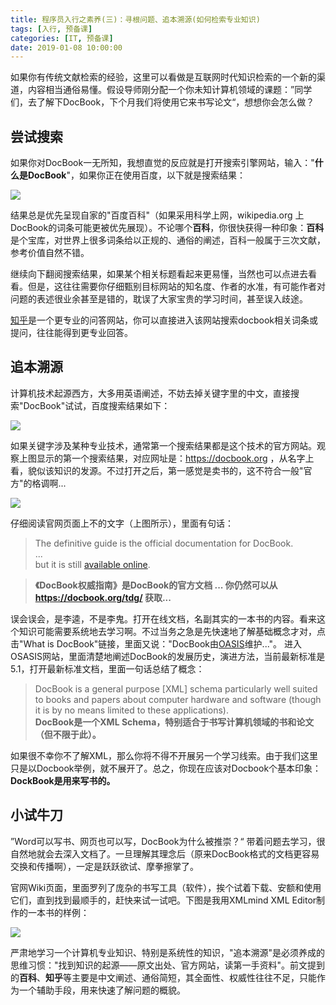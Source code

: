 ```yaml
---
title: 程序员入行之素养(三)：寻根问题、追本溯源(如何检索专业知识)
tags: [入行, 预备课]
categories: [IT, 预备课]
date: 2019-01-08 10:00:00
---
```


如果你有传统文献检索的经验，这里可以看做是互联网时代知识检索的一个新的渠道，内容相当通俗易懂。假设导师刚分配一个你未知计算机领域的课题：”同学们，去了解下DocBook，下个月我们将使用它来书写论文“，想想你会怎么做？

## 尝试搜索
如果你对DocBook一无所知，我想直觉的反应就是打开搜索引擎网站，输入："**什么是DocBook**"，如果你正在使用百度，以下就是搜索结果：

![](https://img-camp.banyuan.club/prep/what-is-docbook-search.png?x-oss-process=image/resize,w_500/sharpen,100)

结果总是优先呈现自家的"百度百科"（如果采用科学上网，wikipedia.org 上DocBook的词条可能更被优先展现）。不论哪个**百科**，你很快获得一种印象：**百科**是个宝库，对世界上很多词条给以正规的、通俗的阐述，百科一般属于三次文献，参考价值自然不错。 

继续向下翻阅搜索结果，如果某个相关标题看起来更易懂，当然也可以点进去看看。但是，这往往需要你仔细甄别目标网站的知名度、作者的水准，有可能作者对问题的表述很业余甚至是错的，耽误了大家宝贵的学习时间，甚至误入歧途。

[知乎](https://zhihu.com)是一个更专业的问答网站，你可以直接进入该网站搜索docbook相关词条或提问，往往能得到更专业回答。

## 追本溯源

计算机技术起源西方，大多用英语阐述，不妨去掉关键字里的中文，直接搜索"DocBook"试试，百度搜索结果如下：

![](https://img-camp.banyuan.club/prep/docbook-search.png?x-oss-process=image/resize,w_500/sharpen,100)

如果关键字涉及某种专业技术，通常第一个搜索结果都是这个技术的官方网站。观察上图显示的第一个搜索结果，对应网址是：https://docbook.org ，从名字上看，貌似该知识的发源。不过打开之后，第一感觉是卖书的，这不符合一般"官方"的格调啊...

![](https://img-camp.banyuan.club/prep/docbook.org.png?x-oss-process=image/resize,w_500/sharpen,100)

仔细阅读官网页面上不的文字（上图所示），里面有句话：

>The definitive guide is the official documentation for DocBook.  
>...  
>but it is still [available online](https://docbook.org/tdg/).

>**《DocBook权威指南》是DocBook的官方文档 ...  你仍然可以从 https://docbook.org/tdg/ 获取...**

误会误会，是李逵，不是李鬼。打开在线文档，名副其实的一本书的内容。看来这个知识可能需要系统地去学习啊。不过当务之急是先快速地了解基础概念才对，点击"What is DocBook"链接，里面又说："DocBook由[OASIS](http://www.oasis-open.org/)维护..."。 进入OSASIS网站，里面清楚地阐述DocBook的发展历史，演进方法，当前最新标准是5.1，打开最新标准文档，里面一句话总结了概念：

>DocBook is a general purpose [XML] schema particularly well suited to books and papers about computer hardware and software (though it is by no means limited to these applications).  
>**DocBook是一个XML Schema，特别适合于书写计算机领域的书和论文（但不限于此）。**

如果很不幸你不了解XML，那么你将不得不开展另一个学习线索。由于我们这里只是以Docbook举例，就不展开了。总之，你现在应该对Docbook个基本印象：**DockBook是用来写书的。**

## 小试牛刀

”Word可以写书、网页也可以写，DocBook为什么被推崇？“ 带着问题去学习，很自然地就会去深入文档了。一旦理解其理念后（原来DocBook格式的文档更容易交换和传播啊），一定是跃跃欲试、摩拳擦掌了。

官网Wiki页面，里面罗列了庞杂的书写工具（软件），挨个试着下载、安额和使用它们，直到找到最顺手的，赶快来试一试吧。下图是我用XMLmind XML Editor制作的一本书的样例：

![](https://img-camp.banyuan.club/prep/xmlmind.png?x-oss-process=image/resize,w_500/sharpen,100)

严肃地学习一个计算机专业知识、特别是系统性的知识，"追本溯源"是必须养成的思维习惯："找到知识的起源——原文出处、官方网站，读第一手资料"。前文提到的**百科**、**知乎**等主要是中文阐述、通俗简短，其全面性、权威性往往不足，只能作为一个辅助手段，用来快速了解问题的概貌。